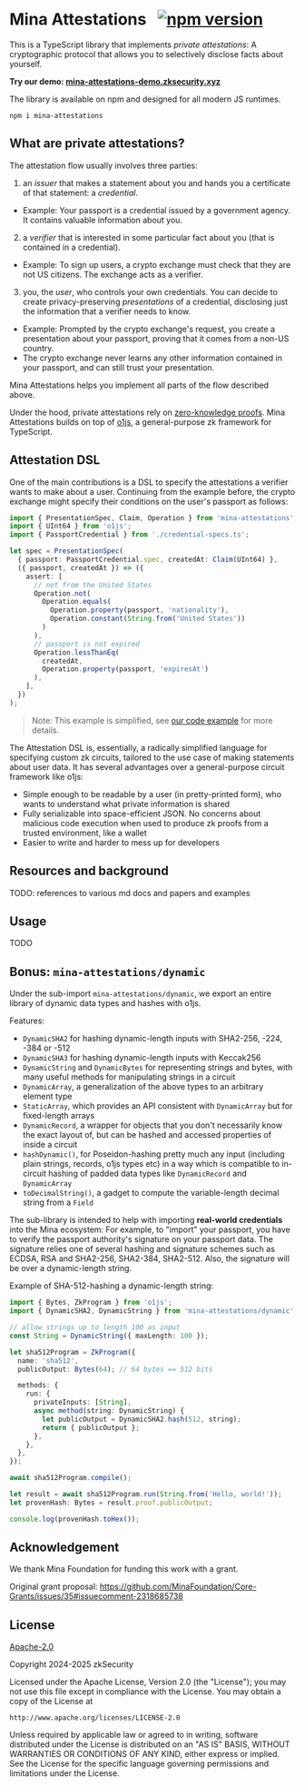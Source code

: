 # Mina Attestations &nbsp; [![npm version](https://img.shields.io/npm/v/mina-attestations.svg?style=flat)](https://www.npmjs.com/package/mina-attestations)

This is a TypeScript library that implements _private attestations_: A cryptographic protocol that allows you to selectively disclose facts about yourself.

**Try our demo: [mina-attestations-demo.zksecurity.xyz](https://mina-attestations-demo.zksecurity.xyz)**

The library is available on npm and designed for all modern JS runtimes.

```
npm i mina-attestations
```

## What are private attestations?

The attestation flow usually involves three parties:

1. an _issuer_ that makes a statement about you and hands you a certificate of that statement: a _credential_.

- Example: Your passport is a credential issued by a government agency. It contains valuable information about you.

2. a _verifier_ that is interested in some particular fact about you (that is contained in a credential).

- Example: To sign up users, a crypto exchange must check that they are not US citizens. The exchange acts as a verifier.

3. you, the _user_, who controls your own credentials. You can decide to create privacy-preserving _presentations_ of a credential, disclosing just the information that a verifier needs to know.

- Example: Prompted by the crypto exchange's request, you create a presentation about your passport, proving that it comes from a non-US country.
- The crypto exchange never learns any other information contained in your passport, and can still trust your presentation.

<!-- TODO: add diagram -->

Mina Attestations helps you implement all parts of the flow described above.

Under the hood, private attestations rely on [zero-knowledge proofs](https://en.wikipedia.org/wiki/Zero-knowledge_proof).
Mina Attestations builds on top of [o1js](https://github.com/o1-labs/o1js), a general-purpose zk framework for TypeScript.

## Attestation DSL

One of the main contributions is a DSL to specify the attestations a verifier wants to make about a user.
Continuing from the example before, the crypto exchange might specify their conditions on the user's passport as follows:

```ts
import { PresentationSpec, Claim, Operation } from 'mina-attestations';
import { UInt64 } from 'o1js';
import { PassportCredential } from './credential-specs.ts';

let spec = PresentationSpec(
  { passport: PassportCredential.spec, createdAt: Claim(UInt64) },
  ({ passport, createdAt }) => ({
    assert: [
      // not from the United States
      Operation.not(
        Operation.equals(
          Operation.property(passport, 'nationality'),
          Operation.constant(String.from('United States'))
        )
      ),
      // passport is not expired
      Operation.lessThanEq(
        createdAt,
        Operation.property(passport, 'expiresAt')
      ),
    ],
  })
);
```

> Note: This example is simplified, see [our code example](https://github.com/zksecurity/mina-attestations/blob/main/examples/mock-zk-passport.eg.ts) for more details.

The Attestation DSL is, essentially, a radically simplified language for specifying custom zk circuits, tailored to the use case of making statements about user data. It has several advantages over a general-purpose circuit framework like o1js:

- Simple enough to be readable by a user (in pretty-printed form), who wants to understand what private information is shared
- Fully serializable into space-efficient JSON. No concerns about malicious code execution when used to produce zk proofs from a trusted environment, like a wallet
- Easier to write and harder to mess up for developers

## Resources and background

TODO: references to various md docs and papers and examples

## Usage

TODO

## Bonus: `mina-attestations/dynamic`

Under the sub-import `mina-attestations/dynamic`, we export an entire library of dynamic data types and hashes with o1js.

Features:

- `DynamicSHA2` for hashing dynamic-length inputs with SHA2-256, -224, -384 or -512
- `DynamicSHA3` for hashing dynamic-length inputs with Keccak256
- `DynamicString` and `DynamicBytes` for representing strings and bytes, with many useful methods for manipulating strings in a circuit
- `DynamicArray`, a generalization of the above types to an arbitrary element type
- `StaticArray`, which provides an API consistent with `DynamicArray` but for fixed-length arrays
- `DynamicRecord`, a wrapper for objects that you don't necessarily know the exact layout of, but can be hashed and accessed properties of inside a circuit
- `hashDynamic()`, for Poseidon-hashing pretty much any input (including plain strings, records, o1js types etc) in a way which is compatible to in-circuit hashing of padded data types like `DynamicRecord` and `DynamicArray`
- `toDecimalString()`, a gadget to compute the variable-length decimal string from a `Field`

The sub-library is intended to help with importing **real-world credentials** into the Mina ecosystem: For example, to "import" your passport, you have to verify the passport authority's signature on your passport data. The signature relies one of several hashing and signature schemes such as ECDSA, RSA and SHA2-256, SHA2-384, SHA2-512. Also, the signature will be over a dynamic-length string.

Example of SHA-512-hashing a dynamic-length string:

```ts
import { Bytes, ZkProgram } from 'o1js';
import { DynamicSHA2, DynamicString } from 'mina-attestations/dynamic';

// allow strings up to length 100 as input
const String = DynamicString({ maxLength: 100 });

let sha512Program = ZkProgram({
  name: 'sha512',
  publicOutput: Bytes(64); // 64 bytes == 512 bits

  methods: {
    run: {
      privateInputs: [String],
      async method(string: DynamicString) {
        let publicOutput = DynamicSHA2.hash(512, string);
        return { publicOutput };
      },
    },
  },
});

await sha512Program.compile();

let result = await sha512Program.run(String.from('Hello, world!'));
let provenHash: Bytes = result.proof.publicOutput;

console.log(provenHash.toHex());
```

## Acknowledgement

We thank Mina Foundation for funding this work with a grant.

Original grant proposal: https://github.com/MinaFoundation/Core-Grants/issues/35#issuecomment-2318685738

## License

[Apache-2.0](LICENSE)

Copyright 2024-2025 zkSecurity

Licensed under the Apache License, Version 2.0 (the "License");
you may not use this file except in compliance with the License.
You may obtain a copy of the License at

    http://www.apache.org/licenses/LICENSE-2.0

Unless required by applicable law or agreed to in writing, software
distributed under the License is distributed on an "AS IS" BASIS,
WITHOUT WARRANTIES OR CONDITIONS OF ANY KIND, either express or implied.
See the License for the specific language governing permissions and
limitations under the License.
